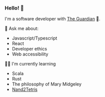 ### Hello! 👋

I'm a software developer with [The Guardian](https://github.com/guardian/) 📰.

💬 Ask me about:
- Javascript/Typescript
- React
- Developer ethics
- Web accessibility

👩‍🎓 I'm currently learning
- Scala
- Rust
- The philosophy of Mary Midgeley
- [Nand2Tetris](https://www.nand2tetris.org/)


<!--
**i-hardy/i-hardy** is a ✨ _special_ ✨ repository because its `README.md` (this file) appears on your GitHub profile.

Here are some ideas to get you started:

- 🔭 I’m currently working on ...
- 🌱 I’m currently learning ...
- 👯 I’m looking to collaborate on ...
- 🤔 I’m looking for help with ...
- 💬 Ask me about ...
- 📫 How to reach me: ...
- 😄 Pronouns: ...
- ⚡ Fun fact: ...
-->

